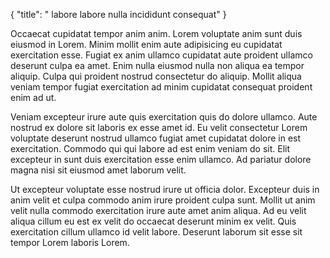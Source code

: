{
  "title": " labore labore nulla incididunt consequat"
}

Occaecat cupidatat tempor anim anim. Lorem voluptate anim sunt duis eiusmod in Lorem. Minim mollit enim aute adipisicing eu cupidatat exercitation esse. Fugiat ex anim ullamco cupidatat aute proident ullamco deserunt culpa ea amet. Enim nulla eiusmod nulla non aliqua ea tempor aliquip. Culpa qui proident nostrud consectetur do aliquip. Mollit aliqua veniam tempor fugiat exercitation ad minim cupidatat consequat proident enim ad ut.

Veniam excepteur irure aute quis exercitation quis do dolore ullamco. Aute nostrud ex dolore sit laboris ex esse amet id. Eu velit consectetur Lorem voluptate deserunt nostrud ullamco fugiat amet cupidatat dolore in est exercitation. Commodo qui qui labore ad est enim veniam do sit. Elit excepteur in sunt duis exercitation esse enim ullamco. Ad pariatur dolore magna nisi sit eiusmod amet laborum velit.

Ut excepteur voluptate esse nostrud irure ut officia dolor. Excepteur duis in anim velit et culpa commodo anim irure proident culpa sunt. Mollit ut anim velit nulla commodo exercitation irure aute amet anim aliqua. Ad eu velit aliqua cillum eu est ex velit do occaecat deserunt minim ex velit. Quis exercitation cillum ullamco id velit labore. Deserunt laborum sit esse sit tempor Lorem laboris Lorem.